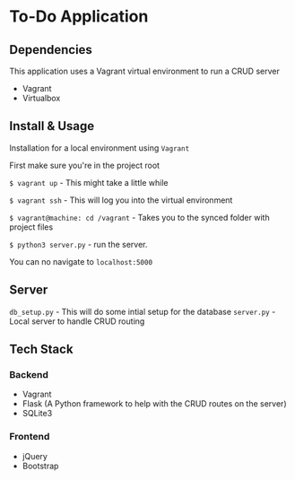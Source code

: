 # To-Do Application

## Dependencies
This application uses a Vagrant virtual environment to run a CRUD server

- Vagrant
- Virtualbox

## Install & Usage
Installation for a local environment using `Vagrant`

First make sure you're in the project root

`$ vagrant up` - This might take a little while

`$ vagrant ssh` - This will log you into the virtual environment

`$ vagrant@machine: cd /vagrant` - Takes you to the synced folder with project files

`$ python3 server.py` - run the server.

You can no navigate to `localhost:5000`

## Server
`db_setup.py` - This will do some intial setup for the database
`server.py` - Local server to handle CRUD routing

## Tech Stack

### Backend
- Vagrant
- Flask (A Python framework to help with the CRUD routes on the server)
- SQLite3

### Frontend
- jQuery
- Bootstrap